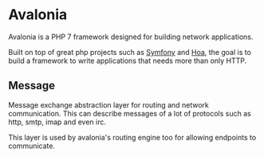 Avalonia
===

Avalonia is a PHP 7 framework designed for building network applications.

Built on top of great php projects such as [Symfony](https://symfony.com/) and [Hoa](http://hoa-project.net),
the goal is to build a framework to write applications that needs more than only HTTP.

Message
---

Message exchange abstraction layer for routing and network communication.
This can describe messages of a lot of protocols such as http, smtp, imap and even irc.

This layer is used by avalonia's routing engine too for allowing endpoints to communicate.